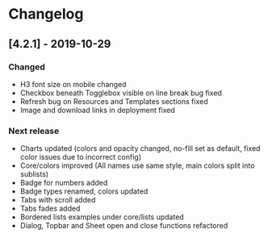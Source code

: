 # Changelog

## [4.2.1] - 2019-10-29

### Changed
 - H3 font size on mobile changed
 - Checkbox beneath Togglebox visible on line break bug fixed
 - Refresh bug on Resources and Templates sections fixed
 - Image and download links in deployment fixed

### Next release
 - Charts updated (colors and opacity changed, no-fill set as default, fixed color issues due to incorrect config)
 - Core/colors improved (All names use same style, main colors split into sublists)
 - Badge for numbers added
 - Badge types renamed, colors updated
 - Tabs with scroll added
 - Tabs fades added
 - Bordered lists examples under core/lists updated
 - Dialog, Topbar and Sheet open and close functions refactored
